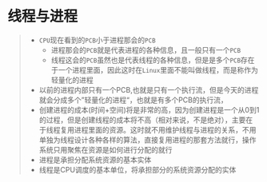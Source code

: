 # 线程与进程
>- `CPU`现在看到的`PCB`小于进程那会的`PCB`
>   - 进程那会的`PCB`就是代表进程的各种信息，且一般只有一个`PCB`
>   - 线程这会的`PCB`虽然也是代表线程的各种信息，但是是多个`PCB`存在于一个进程里面，因此这时在`Linux`里面不能叫做线程，而是称作为轻量化的进程
>- 以前的进程内部只有一个PCB,也就是只有一个执行流，但是今天的进程就会分成多个”轻量化的进程“，也就是有多个PCB的执行流，
>- 创建进程的成本(时间+空间)将是非常的高，因为创建进程是一个从0到1的过程，但是创建线程的成本将不高（相对来说，不是绝对），主要在于线程复用进程里面的资源。这时就不用维护线程与进程的关系，不用单独为线程设计各种各样的算法，直接复用进程的那套方法就行，操作系统只用聚焦在资源是如何进行分配的就行
>- 进程是承担分配系统资源的基本实体
>- 线程是CPU调度的基本单位，将承担部分的系统资源分配的实体

